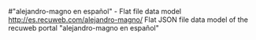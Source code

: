 #"alejandro-magno en español" - Flat file data model
http://es.recuweb.com/alejandro-magno/
Flat JSON file data model of the recuweb portal "alejandro-magno en español"
